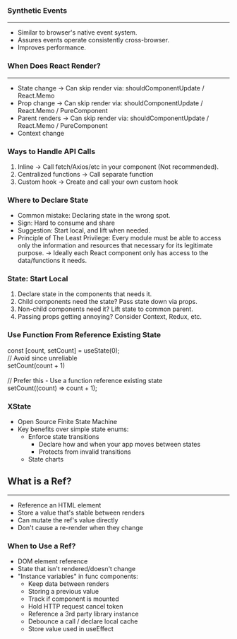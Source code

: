 ### Synthetic Events

________________________________________________________________

* Similar to browser's native event system.
* Assures events operate consistently cross-browser.
* Improves performance.

### When Does React Render?

________________________________________________________________

* State change -> Can skip render via: shouldComponentUpdate / React.Memo
* Prop change -> Can skip render via: shouldComponentUpdate / React.Memo / PureComponent
* Parent renders -> Can skip render via: shouldComponentUpdate / React.Memo / PureComponent
* Context change

### Ways to Handle API Calls

1. Inline -> Call fetch/Axios/etc in your component (Not recommended).
2. Centralized functions -> Call separate function
3. Custom hook -> Create and call your own custom hook

### Where to Declare State

* Common mistake: Declaring state in the wrong spot.
* Sign: Hard to consume and share
* Suggestion: Start local, and lift when needed.
* Principle of The Least Privilege: Every module must be able to access only the information and resources that
  necessary for its legitimate purpose. -> Ideally each React component only has access to the data/functions it needs.

### State: Start Local

1. Declare state in the components that needs it.
2. Child components need the state? Pass state down via props.
3. Non-child components need it? Lift state to common parent.
4. Passing props getting annoying? Consider Context, Redux, etc.

### Use Function From Reference Existing State

const [count, setCount] = useState(0);<br/>
// Avoid since unreliable<br/>
setCount(count + 1)<br/><br/>
// Prefer this - Use a function reference existing state<br/>
setCount((count) => count + 1);

### XState

* Open Source Finite State Machine
* Key benefits over simple state enums:
    * Enforce state transitions
        * Declare how and when your app moves between states
        * Protects from invalid transitions
    * State charts

## What is a Ref?

___

* Reference an HTML element
* Store a value that's stable between renders
* Can mutate the ref's value directly
* Don't cause a re-render when they change

### When to Use a Ref?

* DOM element reference
* State that isn't rendered/doesn't change
* "Instance variables" in func components:
    * Keep data between renders
    * Storing a previous value
    * Track if component is mounted
    * Hold HTTP request cancel token
    * Reference a 3rd party library instance
    * Debounce a call / declare local cache
    * Store value used in useEffect